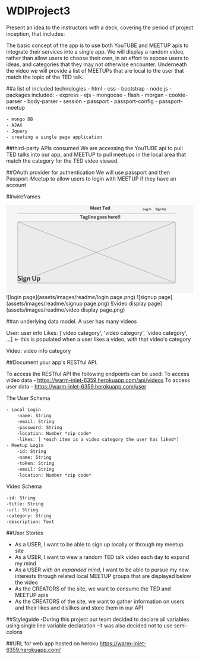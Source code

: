 # WDIProject3
Present an idea to the instructors with a deck, covering the period of project inception, that includes:

The basic concept of the app is to use both YouTUBE and MEETUP apis to integrate their services into a single app.  We will display a random video, rather than allow users to choose their own, in an effort to expose users to ideas, and categories that they may not otherwise encounter.  Underneath the video we will provide a list of MEETUPs that are local to the user that match the topic of the TED talk.

##a list of included technologies
	- html
	- css
	- bootstrap
	- node.js
		- packages included:
		- 	express
		-  ejs
		-  mongoose
		-  flash
		-  morgan
		-  cookie-parser
		-  body-parser
		-  session
		-  passport
		-  passport-config
		-  passport-meetup

	- mongo DB
	- AJAX
	- Jquery
	- creating a single page application



##third-party APIs consumed
We are accessing the YouTUBE api to pull TED talks into our app, and MEETUP to pull meetups in the local area that match the category for the TED video viewed.

##OAuth provider for authentication
We will use passport and then Passport-Meetup to allow users to login with MEETUP if they have an account

##wireframes

![landing page](assets/images/readme/landingpage.png)
![login page](assets/images/readme/login page.png)
![signup page](assets/images/readme/signup page.png)
![video display page](assets/images/readme/video display page.png)

##an underlying data model.
A user has many videos

User:
user info
Likes: ['video category', 'video category', 'video category', ...]
<- this is populated when a user likes a video, with that video's category

Video:
video info
category

##Document your app's RESTful API.

To access the RESTful API the following endpoints can be used:
	To access video data
	- https://warm-inlet-6359.herokuapp.com/api/videos
	To access user data
	- https://warm-inlet-6359.herokuapp.com/user





The User Schema

	- Local Login
		-name: String
		-email: String
		-password: String
		-location: Number *zip code*
		-likes: [ *each item is a video category the user has liked*]
	- Meetup Login
		-id: String
		-name: String
		-token: String
		-email: String
		-location: Number *zip code*



Video Schema

	-id: String
	-title: String
	-url: String
	-category: String
	-description: Text

##User Stories
- As a USER, I want to be able to sign up locally or through my meetup site
- As a USER, I want to view a random TED talk video each day to expand my mind
- As a USER *with an expanded mind*, I want to be able to pursue my new interests through related local MEETUP groups that are displayed below the video
- As the CREATORS of the site, we want to consume the TED and MEETUP apis
- As the CREATORS of the site, we want to gather information on users and their likes and dislikes and store them in our API

##Styleguide
-During this project our team decided to declare all variables using single line variable declaration
-It was also decided not to use semi-colons


##URL for web app hosted on heroku
https://warm-inlet-6359.herokuapp.com/
